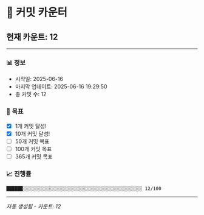 # 🔢 커밋 카운터

## 현재 카운트: 12

---

### 📊 정보
- 시작일: 2025-06-16
- 마지막 업데이트: 2025-06-16 19:29:50
- 총 커밋 수: 12

### 🎯 목표
- [x] 1개 커밋 달성!
- [x] 10개 커밋 달성!
- [ ] 50개 커밋 목표
- [ ] 100개 커밋 목표
- [ ] 365개 커밋 목표

### 📈 진행률
```
██████░░░░░░░░░░░░░░░░░░░░░░░░░░░░░░░░░░░░░░░░░░░░ 12/100
```

---
*자동 생성됨 - 카운트: 12*
